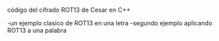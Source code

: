 código del cifrado ROT13 de Cesar en C++

-un ejemplo clasico de ROT13 en una letra
-segundo ejemplo aplicando ROT13 a una palabra
